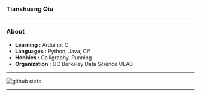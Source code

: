 ### Tianshuang Qiu
---------------------------------------------------------------------------------------------------------------------------------------------------------------------------------
### About

-  **Learning :** Arduino, C
-  **Languages :** Python, Java, C#
-  **Hobbies :** Calligraphy, Running
-  **Organization :** UC Berkeley Data Science ULAB

---------------------------------------------------------------------------------------------------------------------------------------------------------------------------------

![github stats](https://github-readme-stats.vercel.app/api?username=TianshuangQiu&show_icons=true)

---------------------------------------------------------------------------------------------------------------------------------------------------------------------------------
